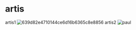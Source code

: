 # artis
artis1
![639d82e4710144ce6d16b6365c8e8856](https://user-images.githubusercontent.com/71014612/92679924-f0711780-f353-11ea-87d1-0a776506fb74.jpg)
artis2
![paul](https://user-images.githubusercontent.com/71014612/92680404-f7e4f080-f354-11ea-99d2-1cc78e979cc0.jpg)

